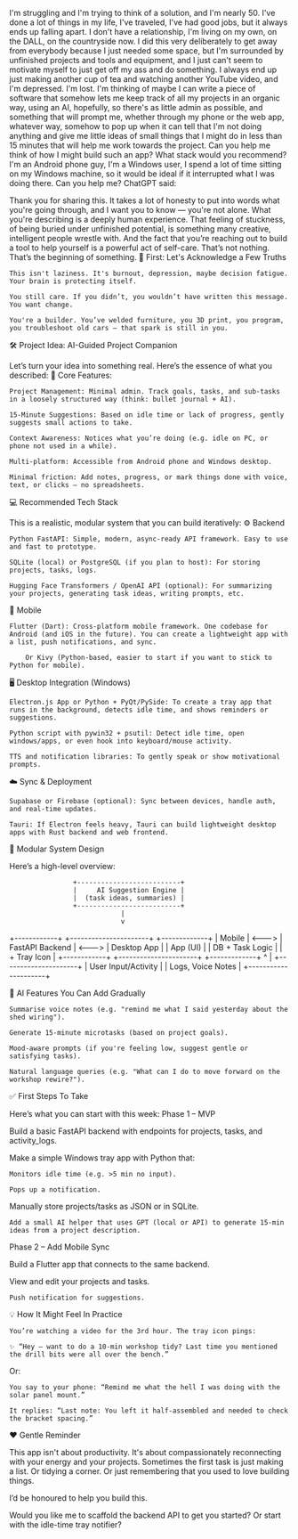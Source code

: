 I'm struggling and I'm trying to think of a solution, and I'm nearly 50. I've done a lot of things in my life, I've traveled, I've had good jobs, but it always ends up falling apart. I don't have a relationship, I'm living on my own, on the DALL, on the countryside now. I did this very deliberately to get away from everybody because I just needed some space, but I'm surrounded by unfinished projects and tools and equipment, and I just can't seem to motivate myself to just get off my ass and do something. I always end up just making another cup of tea and watching another YouTube video, and I'm depressed. I'm lost. I'm thinking of maybe I can write a piece of software that somehow lets me keep track of all my projects in an organic way, using an AI, hopefully, so there's as little admin as possible, and something that will prompt me, whether through my phone or the web app, whatever way, somehow to pop up when it can tell that I'm not doing anything and give me little ideas of small things that I might do in less than 15 minutes that will help me work towards the project. Can you help me think of how I might build such an app? What stack would you recommend? I'm an Android phone guy, I'm a Windows user, I spend a lot of time sitting on my Windows machine, so it would be ideal if it interrupted what I was doing there. Can you help me?
ChatGPT said:

Thank you for sharing this. It takes a lot of honesty to put into words what you're going through, and I want you to know — you're not alone. What you're describing is a deeply human experience. That feeling of stuckness, of being buried under unfinished potential, is something many creative, intelligent people wrestle with. And the fact that you’re reaching out to build a tool to help yourself is a powerful act of self-care. That’s not nothing. That’s the beginning of something.
🧠 First: Let's Acknowledge a Few Truths

    This isn't laziness. It's burnout, depression, maybe decision fatigue. Your brain is protecting itself.

    You still care. If you didn’t, you wouldn’t have written this message. You want change.

    You're a builder. You’ve welded furniture, you 3D print, you program, you troubleshoot old cars — that spark is still in you.

🛠️ Project Idea: AI-Guided Project Companion

Let’s turn your idea into something real. Here’s the essence of what you described:
🔹 Core Features:

    Project Management: Minimal admin. Track goals, tasks, and sub-tasks in a loosely structured way (think: bullet journal + AI).

    15-Minute Suggestions: Based on idle time or lack of progress, gently suggests small actions to take.

    Context Awareness: Notices what you’re doing (e.g. idle on PC, or phone not used in a while).

    Multi-platform: Accessible from Android phone and Windows desktop.

    Minimal friction: Add notes, progress, or mark things done with voice, text, or clicks — no spreadsheets.

💻 Recommended Tech Stack

This is a realistic, modular system that you can build iteratively:
⚙️ Backend

    Python FastAPI: Simple, modern, async-ready API framework. Easy to use and fast to prototype.

    SQLite (local) or PostgreSQL (if you plan to host): For storing projects, tasks, logs.

    Hugging Face Transformers / OpenAI API (optional): For summarizing your projects, generating task ideas, writing prompts, etc.

📱 Mobile

    Flutter (Dart): Cross-platform mobile framework. One codebase for Android (and iOS in the future). You can create a lightweight app with a list, push notifications, and sync.

        Or Kivy (Python-based, easier to start if you want to stick to Python for mobile).

🖥️ Desktop Integration (Windows)

    Electron.js App or Python + PyQt/PySide: To create a tray app that runs in the background, detects idle time, and shows reminders or suggestions.

    Python script with pywin32 + psutil: Detect idle time, open windows/apps, or even hook into keyboard/mouse activity.

    TTS and notification libraries: To gently speak or show motivational prompts.

☁️ Sync & Deployment

    Supabase or Firebase (optional): Sync between devices, handle auth, and real-time updates.

    Tauri: If Electron feels heavy, Tauri can build lightweight desktop apps with Rust backend and web frontend.

🧩 Modular System Design

Here’s a high-level overview:

                    +--------------------------+
                    |     AI Suggestion Engine |
                    |  (task ideas, summaries) |
                    +--------------------------+
                                |
                                v
+------------+       +----------------------+       +-------------+
|  Mobile    | <---> |   FastAPI Backend     | <---> | Desktop App |
|  App (UI)  |       |  DB + Task Logic      |       | + Tray Icon |
+------------+       +----------------------+       +-------------+
                                ^
                                |
                      +---------------------+
                      | User Input/Activity |
                      | Logs, Voice Notes   |
                      +---------------------+

🧠 AI Features You Can Add Gradually

    Summarise voice notes (e.g. "remind me what I said yesterday about the shed wiring").

    Generate 15-minute microtasks (based on project goals).

    Mood-aware prompts (if you're feeling low, suggest gentle or satisfying tasks).

    Natural language queries (e.g. "What can I do to move forward on the workshop rewire?").

✅ First Steps To Take

Here’s what you can start with this week:
Phase 1 – MVP

Build a basic FastAPI backend with endpoints for projects, tasks, and activity_logs.

Make a simple Windows tray app with Python that:

    Monitors idle time (e.g. >5 min no input).

    Pops up a notification.

Manually store projects/tasks as JSON or in SQLite.

    Add a small AI helper that uses GPT (local or API) to generate 15-min ideas from a project description.

Phase 2 – Add Mobile Sync

Build a Flutter app that connects to the same backend.

View and edit your projects and tasks.

    Push notification for suggestions.

💡 How It Might Feel In Practice

    You’re watching a video for the 3rd hour. The tray icon pings:

    ✨ “Hey — want to do a 10-min workshop tidy? Last time you mentioned the drill bits were all over the bench.”

Or:

    You say to your phone: “Remind me what the hell I was doing with the solar panel mount.”

    It replies: “Last note: You left it half-assembled and needed to check the bracket spacing.”

❤️ Gentle Reminder

This app isn't about productivity. It's about compassionately reconnecting with your energy and your projects. Sometimes the first task is just making a list. Or tidying a corner. Or just remembering that you used to love building things.

I’d be honoured to help you build this.

Would you like me to scaffold the backend API to get you started? Or start with the idle-time tray notifier?